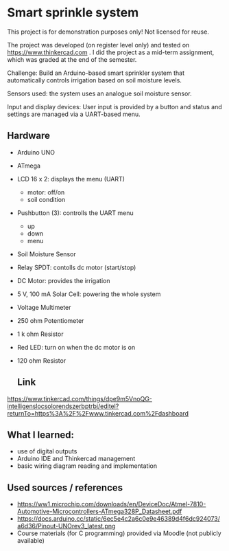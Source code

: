 # Smart sprinkle system

This project is for demonstration purposes only! Not licensed for reuse.

The project was developed (on register level only) and tested on https://www.thinkercad.com . I did the project as a mid-term assignment, which was graded at the end of the semester. 

Challenge: Build an Arduino-based smart sprinkler system that automatically controls irrigation based on soil moisture levels.

Sensors used: the system uses an analogue soil moisture sensor.

Input and display devices: User input is provided by a button and status and settings are managed via a UART-based menu.

## Hardware
- Arduino UNO
- ATmega
- LCD 16 x 2: displays the menu (UART)
    - motor: off/on
    - soil condition
- Pushbutton (3): controlls the UART menu
    - up
    - down
    - menu
- Soil Moisture Sensor
- Relay SPDT: contolls dc motor (start/stop)
- DC Motor: provides the irrigation
- 5 V, 100 mA Solar Cell: powering the whole system
- Voltage Multimeter
- 250 ohm Potentiometer
- 1 k ohm Resistor
- Red LED: turn on when the dc motor is on
- 120 ohm Resistor

  ## Link
https://www.tinkercad.com/things/dpe9m5VnoQG-intelligenslocsolorendszerbptrbj/editel?returnTo=https%3A%2F%2Fwww.tinkercad.com%2Fdashboard

## What I learned:
- use of digital outputs
- Arduino IDE and Thinkercad management
- basic wiring diagram reading and implementation

## Used sources / references
- https://ww1.microchip.com/downloads/en/DeviceDoc/Atmel-7810-Automotive-Microcontrollers-ATmega328P_Datasheet.pdf
- https://docs.arduino.cc/static/6ec5e4c2a6c0e9e46389d4f6dc924073/a6d36/Pinout-UNOrev3_latest.png
- Course materials (for C programming) provided via Moodle (not publicly available)
